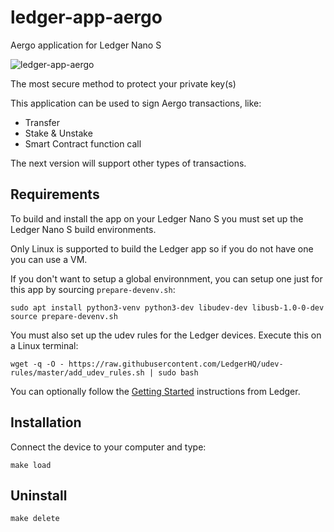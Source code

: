 # ledger-app-aergo

Aergo application for Ledger Nano S

![ledger-app-aergo](https://user-images.githubusercontent.com/7624275/73798570-ec639280-4791-11ea-8a1f-7cb3ea836ec8.jpg)

The most secure method to protect your private key(s)

This application can be used to sign Aergo transactions, like:

* Transfer
* Stake & Unstake
* Smart Contract function call

The next version will support other types of transactions.


## Requirements

To build and install the app on your Ledger Nano S you must set up the Ledger Nano S build environments.

Only Linux is supported to build the Ledger app so if you do not have one you can use a VM.

If you don't want to setup a global environnment, you can setup one just for this app by sourcing `prepare-devenv.sh`:

```
sudo apt install python3-venv python3-dev libudev-dev libusb-1.0-0-dev
source prepare-devenv.sh
```

You must also set up the udev rules for the Ledger devices. Execute this on a Linux terminal:

```
wget -q -O - https://raw.githubusercontent.com/LedgerHQ/udev-rules/master/add_udev_rules.sh | sudo bash
```

You can optionally follow the [Getting Started](https://ledger.readthedocs.io/en/latest/userspace/getting_started.html) instructions from Ledger.


## Installation

Connect the device to your computer and type:

```
make load
```


## Uninstall

```
make delete
```
